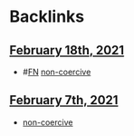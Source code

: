 
# Backlinks
## [February 18th, 2021](<February 18th, 2021.md>)
- #[FN](<FN.md>) [non-coercive](<non-coercive.md>)

## [February 7th, 2021](<February 7th, 2021.md>)
- [non-coercive](<non-coercive.md>)

